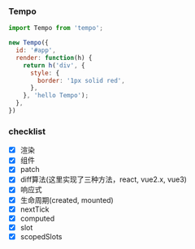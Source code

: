 ### Tempo

```javascript
import Tempo from 'tempo';

new Tempo({
  id: '#app',
  render: function(h) {
    return h('div', {
      style: {
        border: '1px solid red',
      },
    }, 'hello Tempo');
  },
})
```
### checklist
- [x] 渲染
- [x] 组件
- [x] patch
- [x] diff算法(这里实现了三种方法，react, vue2.x, vue3)
- [x] 响应式
- [x] 生命周期(created, mounted)
- [x] nextTick
- [x] computed
- [x] slot
- [x] scopedSlots
